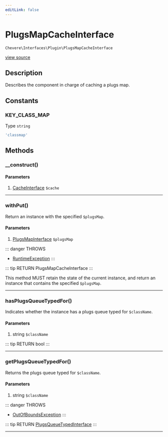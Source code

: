 ```yaml
---
editLink: false
---
```


# PlugsMapCacheInterface

`Chevere\Interfaces\Plugin\PlugsMapCacheInterface`

[view source](https://github.com/chevere/chevere/blob/master/interfaces/Plugin/PlugsMapCacheInterface.php)

## Description

Describes the component in charge of caching a plugs map.

## Constants

### KEY_CLASS_MAP

Type `string`

```php
'classmap'
```

## Methods

### __construct()

#### Parameters

1. [CacheInterface](../Cache/CacheInterface.md) `$cache`

---

### withPut()

Return an instance with the specified `$plugsMap`.

#### Parameters

1. [PlugsMapInterface](./PlugsMapInterface.md) `$plugsMap`

::: danger THROWS
- [RuntimeException](../../Exceptions/Core/RuntimeException.md)
:::

::: tip RETURN
PlugsMapCacheInterface
:::

This method MUST retain the state of the current instance, and return
an instance that contains the specified `$plugsMap`.

---

### hasPlugsQueueTypedFor()

Indicates whether the instance has a plugs queue typed for `$className`.

#### Parameters

1. string `$className`

::: tip RETURN
bool
:::

---

### getPlugsQueueTypedFor()

Returns the plugs queue typed for `$className`.

#### Parameters

1. string `$className`

::: danger THROWS
- [OutOfBoundsException](../../Exceptions/Core/OutOfBoundsException.md)
:::

::: tip RETURN
[PlugsQueueTypedInterface](./PlugsQueueTypedInterface.md)
:::

---
